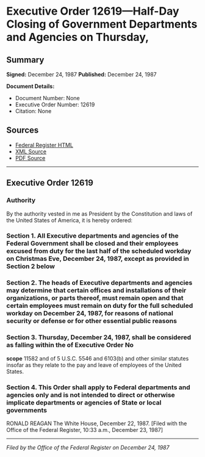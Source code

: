 # Executive Order 12619—Half-Day Closing of Government Departments and Agencies on Thursday,

## Summary

**Signed:** December 24, 1987
**Published:** December 24, 1987

**Document Details:**
- Document Number: None
- Executive Order Number: 12619
- Citation: None

## Sources
- [Federal Register HTML](https://www.presidency.ucsb.edu/documents/executive-order-12619-half-day-closing-government-departments-and-agencies-thursday)
- [XML Source](None)
- [PDF Source](None)

---

## Executive Order 12619

### Authority

By the authority vested in me as President by the Constitution and laws of the United States of America, it is hereby ordered:
### Section 1. All Executive departments and agencies of the Federal Government shall be closed and their employees excused from duty for the last half of the scheduled workday on Christmas Eve, December 24, 1987, except as provided in Section 2 below

### Section 2. The heads of Executive departments and agencies may determine that certain offices and installations of their organizations, or parts thereof, must remain open and that certain employees must remain on duty for the full scheduled workday on December 24, 1987, for reasons of national security or defense or for other essential public reasons

### Section 3. Thursday, December 24, 1987, shall be considered as falling within the  of Executive Order No

**scope**
 11582 and of 5 U.S.C. 5546 and 6103(b) and other similar statutes insofar as they relate to the pay and leave of employees of the United States.

### Section 4. This Order shall apply to Federal departments and agencies only and is not intended to direct or otherwise implicate departments or agencies of State or local governments

RONALD REAGAN
The White House,
December 22, 1987.
[Filed with the Office of the Federal Register, 10:33 a.m., December 23, 1987]

---

*Filed by the Office of the Federal Register on December 24, 1987*

